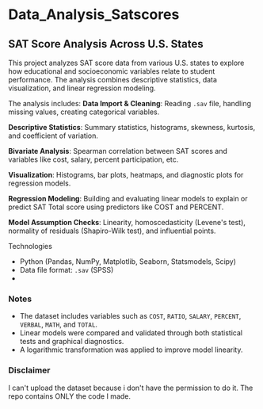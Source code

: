 # Data_Analysis_Satscores

## SAT Score Analysis Across U.S. States

This project analyzes SAT score data from various U.S. states to explore how educational and socioeconomic variables relate to student performance. The analysis combines descriptive statistics, data visualization, and linear regression modeling.

The analysis includes:
**Data Import & Cleaning**: Reading `.sav` file, handling missing values, creating categorical variables.

**Descriptive Statistics**: Summary statistics, histograms, skewness, kurtosis, and coefficient of variation.

**Bivariate Analysis**: Spearman correlation between SAT scores and variables like cost, salary, percent participation, etc.

**Visualization**: Histograms, bar plots, heatmaps, and diagnostic plots for regression models.

**Regression Modeling**: Building and evaluating linear models to explain or predict SAT Total score using predictors like COST and PERCENT.

**Model Assumption Checks**: Linearity, homoscedasticity (Levene's test), normality of residuals (Shapiro-Wilk test), and influential points.


Technologies
- Python (Pandas, NumPy, Matplotlib, Seaborn, Statsmodels, Scipy)
- Data file format: `.sav` (SPSS)
- 
### Notes

- The dataset includes variables such as `COST`, `RATIO`, `SALARY`, `PERCENT`, `VERBAL`, `MATH`, and `TOTAL`.
- Linear models were compared and validated through both statistical tests and graphical diagnostics.
- A logarithmic transformation was applied to improve model linearity.

### Disclaimer 
I can't upload the dataset because i don't have the permission to do it. The repo contains ONLY the code I made.
